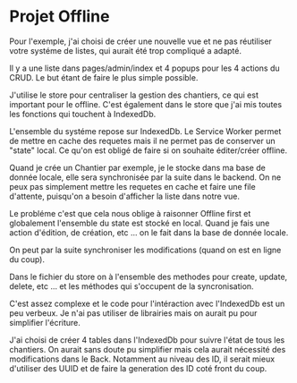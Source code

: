 # Projet Offline

Pour l'exemple, j'ai choisi de créer une nouvelle vue et ne pas réutiliser votre
systéme de listes, qui aurait été trop compliqué a adapté.

Il y a une liste dans pages/admin/index et 4 popups pour les 4 actions du CRUD.
Le but étant de faire le plus simple possible.

J'utilise le store pour centraliser la gestion des chantiers, ce qui est important
pour le offline. C'est également dans le store que j'ai mis toutes les fonctions qui touchent à IndexedDb.

L'ensemble du systéme repose sur IndexedDb. Le Service Worker permet de mettre en cache des requetes mais
il ne permet pas de conserver un "state" local. Ce qu'on est obligé de faire si on souhaite éditer/créer offline.

Quand je crée un Chantier par exemple, je le stocke dans ma base de donnée locale, elle sera synchronisée par la suite
dans le backend. On ne peux pas simplement mettre les requetes en cache et faire une file d'attente, puisqu'on a besoin
d'afficher la liste dans notre vue.

Le probléme c'est que cela nous oblige à raisonner Offline first et globalement l'ensemble du state est stocké en local.
Quand je fais une action d'édition, de création, etc ... on le fait dans la base de donnée locale.

On peut par la suite synchroniser les modifications (quand on est en ligne du coup).

Dans le fichier du store on à l'ensemble des methodes pour create, update, delete, etc ... et les méthodes qui 
s'occupent de la syncronisation.

C'est assez complexe et le code pour l'intéraction avec l'IndexedDb est un peu verbeux. 
Je n'ai pas utiliser de librairies mais on aurait pu pour simplifier l'écriture.

J'ai choisi de créer 4 tables dans l'IndexedDb pour suivre l'état de tous les chantiers. 
On aurait sans doute pu simplifier mais cela aurait nécessité des modifications dans le Back.
Notamment au niveau des ID, il serait mieux d'utiliser des UUID et de faire la generation des ID coté front du coup.  

